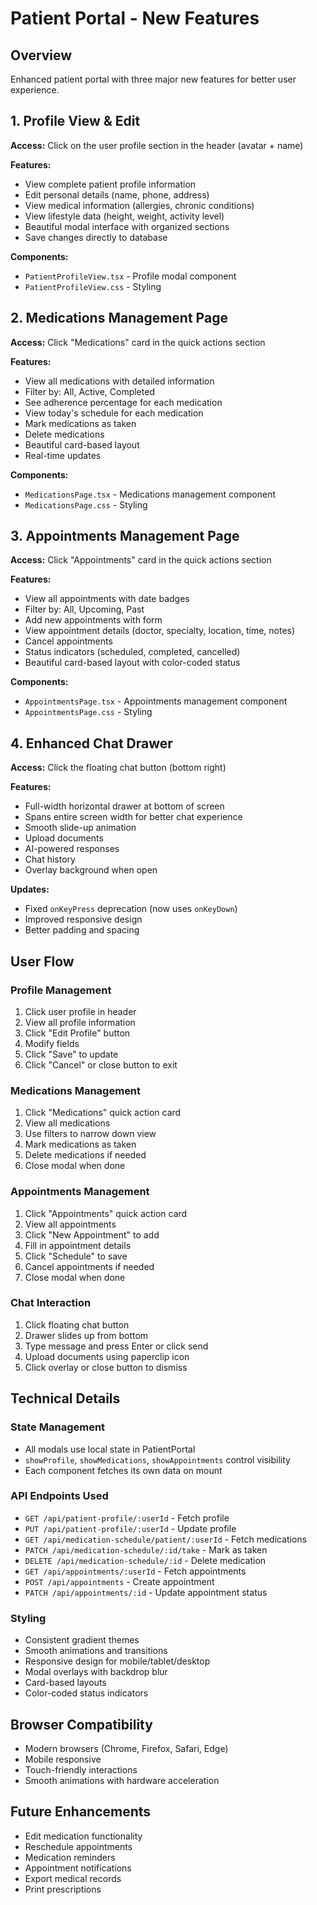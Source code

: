 # Patient Portal - New Features

## Overview
Enhanced patient portal with three major new features for better user experience.

## 1. Profile View & Edit

**Access:** Click on the user profile section in the header (avatar + name)

**Features:**
- View complete patient profile information
- Edit personal details (name, phone, address)
- View medical information (allergies, chronic conditions)
- View lifestyle data (height, weight, activity level)
- Beautiful modal interface with organized sections
- Save changes directly to database

**Components:**
- `PatientProfileView.tsx` - Profile modal component
- `PatientProfileView.css` - Styling

## 2. Medications Management Page

**Access:** Click "Medications" card in the quick actions section

**Features:**
- View all medications with detailed information
- Filter by: All, Active, Completed
- See adherence percentage for each medication
- View today's schedule for each medication
- Mark medications as taken
- Delete medications
- Beautiful card-based layout
- Real-time updates

**Components:**
- `MedicationsPage.tsx` - Medications management component
- `MedicationsPage.css` - Styling

## 3. Appointments Management Page

**Access:** Click "Appointments" card in the quick actions section

**Features:**
- View all appointments with date badges
- Filter by: All, Upcoming, Past
- Add new appointments with form
- View appointment details (doctor, specialty, location, time, notes)
- Cancel appointments
- Status indicators (scheduled, completed, cancelled)
- Beautiful card-based layout with color-coded status

**Components:**
- `AppointmentsPage.tsx` - Appointments management component
- `AppointmentsPage.css` - Styling

## 4. Enhanced Chat Drawer

**Access:** Click the floating chat button (bottom right)

**Features:**
- Full-width horizontal drawer at bottom of screen
- Spans entire screen width for better chat experience
- Smooth slide-up animation
- Upload documents
- AI-powered responses
- Chat history
- Overlay background when open

**Updates:**
- Fixed `onKeyPress` deprecation (now uses `onKeyDown`)
- Improved responsive design
- Better padding and spacing

## User Flow

### Profile Management
1. Click user profile in header
2. View all profile information
3. Click "Edit Profile" button
4. Modify fields
5. Click "Save" to update
6. Click "Cancel" or close button to exit

### Medications Management
1. Click "Medications" quick action card
2. View all medications
3. Use filters to narrow down view
4. Mark medications as taken
5. Delete medications if needed
6. Close modal when done

### Appointments Management
1. Click "Appointments" quick action card
2. View all appointments
3. Click "New Appointment" to add
4. Fill in appointment details
5. Click "Schedule" to save
6. Cancel appointments if needed
7. Close modal when done

### Chat Interaction
1. Click floating chat button
2. Drawer slides up from bottom
3. Type message and press Enter or click send
4. Upload documents using paperclip icon
5. Click overlay or close button to dismiss

## Technical Details

### State Management
- All modals use local state in PatientPortal
- `showProfile`, `showMedications`, `showAppointments` control visibility
- Each component fetches its own data on mount

### API Endpoints Used
- `GET /api/patient-profile/:userId` - Fetch profile
- `PUT /api/patient-profile/:userId` - Update profile
- `GET /api/medication-schedule/patient/:userId` - Fetch medications
- `PATCH /api/medication-schedule/:id/take` - Mark as taken
- `DELETE /api/medication-schedule/:id` - Delete medication
- `GET /api/appointments/:userId` - Fetch appointments
- `POST /api/appointments` - Create appointment
- `PATCH /api/appointments/:id` - Update appointment status

### Styling
- Consistent gradient themes
- Smooth animations and transitions
- Responsive design for mobile/tablet/desktop
- Modal overlays with backdrop blur
- Card-based layouts
- Color-coded status indicators

## Browser Compatibility
- Modern browsers (Chrome, Firefox, Safari, Edge)
- Mobile responsive
- Touch-friendly interactions
- Smooth animations with hardware acceleration

## Future Enhancements
- Edit medication functionality
- Reschedule appointments
- Medication reminders
- Appointment notifications
- Export medical records
- Print prescriptions
